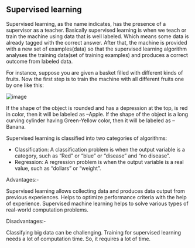 ## Supervised learning

Supervised learning, as the name indicates, has the presence of a supervisor as a teacher. Basically supervised learning is when we teach or train the 
machine using data that is well labeled. Which means some data is already tagged with the correct answer. After that, the machine is provided with a new 
set of examples(data) so that the supervised learning algorithm analyses the training data(set of training examples) and produces a correct outcome from 
labeled data. 

For instance, suppose you are given a basket filled with different kinds of fruits. Now the first step is to train the machine with all different fruits 
one by one like this: 

![image](https://user-images.githubusercontent.com/97799358/163894955-56e474b0-c419-478a-82d8-fc8a9b074271.png|width=200)

If the shape of the object is rounded and has a depression at the top, is red in color, then it will be labeled as –Apple.
If the shape of the object is a long curving cylinder having Green-Yellow color, then it will be labeled as –Banana. 

Supervised learning is classified into two categories of algorithms: 
 
- Classification: A classification problem is when the output variable is a category, such as “Red” or “blue” or “disease” and “no disease”.
- Regression: A regression problem is when the output variable is a real value, such as “dollars” or “weight”.

Advantages:-

Supervised learning allows collecting data and produces data output from previous experiences.
Helps to optimize performance criteria with the help of experience.
Supervised machine learning helps to solve various types of real-world computation problems.

Disadvantages:-

Classifying big data can be challenging.
Training for supervised learning needs a lot of computation time. So, it requires a lot of time.

